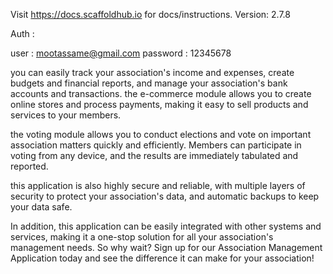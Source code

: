 Visit https://docs.scaffoldhub.io for docs/instructions.
Version: 2.7.8

Auth : 

user : mootassame@gmail.com 
password : 12345678





you can easily track your association's income and expenses, create budgets and financial reports, and manage your association's bank accounts and transactions. the e-commerce module allows you to create online stores and process payments, making it easy to sell products and services to your members.

the voting module allows you to conduct elections and vote on important association matters quickly and efficiently. Members can participate in voting from any device, and the results are immediately tabulated and reported.

this application is also highly secure and reliable, with multiple layers of security to protect your association's data, and automatic backups to keep your data safe.

In addition, this application can be easily integrated with other systems and services, making it a one-stop solution for all your association's management needs. So why wait? Sign up for our Association Management Application today and see the difference it can make for your association!
